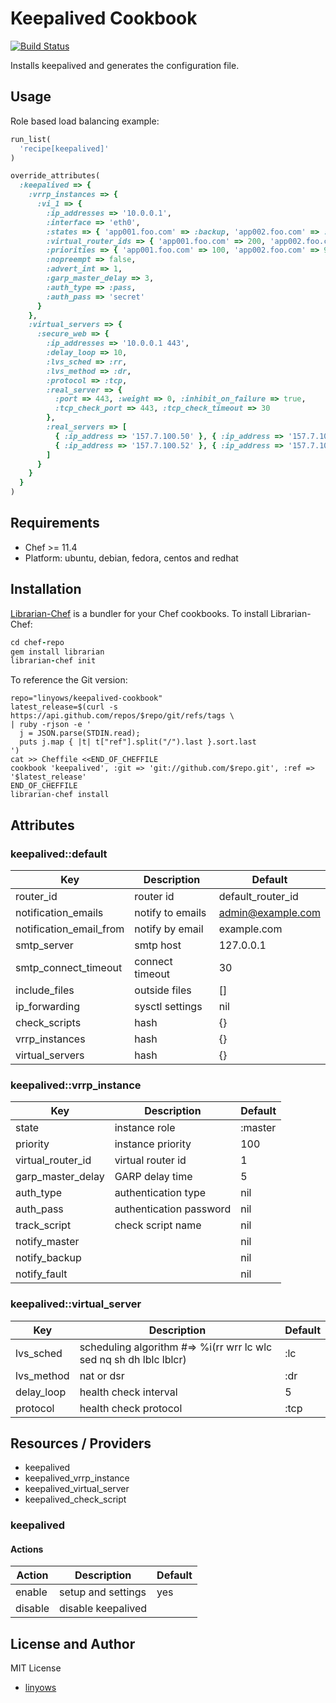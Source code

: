 Keepalived Cookbook
===================

[![Build Status](https://secure.travis-ci.org/linyows/keepalived-cookbook.png)][travis]

Installs keepalived and generates the configuration file.

Usage
-----

Role based load balancing example:

```ruby
run_list(
  'recipe[keepalived]'
)

override_attributes(
  :keepalived => {
    :vrrp_instances => {
      :vi_1 => {
        :ip_addresses => '10.0.0.1',
        :interface => 'eth0',
        :states => { 'app001.foo.com' => :backup, 'app002.foo.com' => :backup },
        :virtual_router_ids => { 'app001.foo.com' => 200, 'app002.foo.com' => 200 },
        :priorities => { 'app001.foo.com' => 100, 'app002.foo.com' => 99 },
        :nopreempt => false,
        :advert_int => 1,
        :garp_master_delay => 3,
        :auth_type => :pass,
        :auth_pass => 'secret'
      }
    },
    :virtual_servers => {
      :secure_web => {
        :ip_addresses => '10.0.0.1 443',
        :delay_loop => 10,
        :lvs_sched => :rr,
        :lvs_method => :dr,
        :protocol => :tcp,
        :real_server => {
          :port => 443, :weight => 0, :inhibit_on_failure => true,
          :tcp_check_port => 443, :tcp_check_timeout => 30
        },
        :real_servers => [
          { :ip_address => '157.7.100.50' }, { :ip_address => '157.7.100.51' },
          { :ip_address => '157.7.100.52' }, { :ip_address => '157.7.100.53' }
        ]
      }
    }
  }
)
```

Requirements
------------

- Chef >= 11.4
- Platform: ubuntu, debian, fedora, centos and redhat

Installation
------------

[Librarian-Chef][librarian] is a bundler for your Chef cookbooks. To install Librarian-Chef:

```ruby
cd chef-repo
gem install librarian
librarian-chef init
```

To reference the Git version:

```log
repo="linyows/keepalived-cookbook"
latest_release=$(curl -s https://api.github.com/repos/$repo/git/refs/tags \
| ruby -rjson -e '
  j = JSON.parse(STDIN.read);
  puts j.map { |t| t["ref"].split("/").last }.sort.last
')
cat >> Cheffile <<END_OF_CHEFFILE
cookbook 'keepalived', :git => 'git://github.com/$repo.git', :ref => '$latest_release'
END_OF_CHEFFILE
librarian-chef install
```

Attributes
----------

### keepalived::default

Key                     | Description      | Default
---                     | -----------      | -------
router_id               | router id        | default_router_id
notification_emails     | notify to emails | admin@example.com
notification_email_from | notify by email  | example.com
smtp_server             | smtp host        | 127.0.0.1
smtp_connect_timeout    | connect timeout  | 30
include_files           | outside files    | []
ip_forwarding           | sysctl settings  | nil
check_scripts           | hash             | {}
vrrp_instances          | hash             | {}
virtual_servers         | hash             | {}

### keepalived::vrrp_instance

Key               | Description             | Default
---               | -----------             | -------
state             | instance role           | :master
priority          | instance priority       | 100
virtual_router_id | virtual router id       | 1
garp_master_delay | GARP delay time         | 5
auth_type         | authentication type     | nil
auth_pass         | authentication password | nil
track_script      | check script name       | nil
notify_master     |                         | nil
notify_backup     |                         | nil
notify_fault      |                         | nil

### keepalived::virtual_server

Key        | Description                                                        | Default
---        | -----------                                                        | -------
lvs_sched  | scheduling algorithm #=> %i(rr wrr lc wlc sed nq sh dh lblc lblcr) | :lc
lvs_method | nat or dsr                                                         | :dr
delay_loop | health check interval                                              | 5
protocol   | health check protocol                                              | :tcp

Resources / Providers
---------------------

- keepalived
- keepalived_vrrp_instance
- keepalived_virtual_server
- keepalived_check_script

### keepalived

#### Actions

Action  | Description        | Default
------  | -----------        | -------
enable  | setup and settings | yes
disable | disable keepalived

License and Author
------------------

MIT License

- [linyows][linyows]

[travis]: http://travis-ci.org/linyows/keepalived-cookbook
[librarian]: https://github.com/applicationsonline/librarian#readme
[linyows]: https://github.com/linyows
